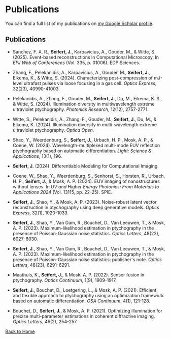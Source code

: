 <style>
@media (prefers-color-scheme: dark) {
  body {
    background-color: #1e1e1e;
    color: #f0f0f0;
  }

  a {
    color: #4dbbff;
  }

  h1, h2, h3, h4, h5, h6 {
    color: #f0f0f0;
  }

  pre, code {
    background-color: #2d2d2d;
    border: 1px solid #444;
  }

  strong {
    color: #f0f0f0;
  }
}
</style>

# Publications

You can find a full list of my publications on [my Google Scholar profile](https://scholar.google.com/citations?user=Ag36EtoAAAAJ).

## Publications

*   Sanchez, F. A. R., **Seifert, J.**, Karpavicius, A., Gouder, M., & Witte, S. (2025). Event-based reconstructions in Computational Microscopy. In *EPJ Web of Conferences* (Vol. 335, p. 01006). EDP Sciences.

*   Zhang, F., Pelekanidis, A., Karpavicius, A., Gouder, M., **Seifert, J.**, Eikema, K., & Witte, S. (2024). Characterizing post-compression of mJ-level ultrafast pulses via loose focusing in a gas cell. *Optics Express*, 32(23), 40990-41003.

*   Pelekanidis, A., Zhang, F., Gouder, M., **Seifert, J.**, Du, M., Eikema, K. S., & Witte, S. (2024). Illumination diversity in multiwavelength extreme ultraviolet ptychography. *Photonics Research*, 12(12), 2757-2771.

*   Witte, S., Pelekanidis, A., Zhang, F., Gouder, M., **Seifert, J.**, Du, M., & Eikema, K. (2024). Illumination diversity in multi-wavelength extreme ultraviolet ptychography. *Optica Open*.

*   Shao, Y., Weerdenburg, S., **Seifert, J.**, Urbach, H. P., Mosk, A. P., & Coene, W. (2024). Wavelength-multiplexed multi-mode EUV reflection ptychography based on automatic differentiation. *Light: Science & Applications*, 13(1), 196.

*   **Seifert, J.** (2024). Differentiable Modeling for Computational Imaging.

*   Coene, W., Shao, Y., Weerdenburg, S., Senhorst, S., Horsten, R., Urbach, H. P., **Seifert, J.**, & Mosk, A. P. (2024). EUV imaging of nanostructures without lenses. In *UV and Higher Energy Photonics: From Materials to Applications 2024* (Vol. 13115, pp. 22-25). SPIE.

*   **Seifert, J.**, Shao, Y., & Mosk, A. P. (2023). Noise-robust latent vector reconstruction in ptychography using deep generative models. *Optics Express*, 32(1), 1020-1033.

*   **Seifert, J.**, Shao, Y., Van Dam, R., Bouchet, D., Van Leeuwen, T., & Mosk, A. P. (2023). Maximum-likelihood estimation in ptychography in the presence of Poisson-Gaussian noise statistics. *Optics Letters*, 48(22), 6027-6030.

*   **Seifert, J.**, Shao, Y., Van Dam, R., Bouchet, D., Van Leeuwen, T., & Mosk, A. P. (2023). Maximum-likelihood estimation in ptychography in the presence of Poisson-Gaussian noise statistics: publisher's note. *Optics Letters*, 48(23), 6291-6291.

*   Maathuis, K., **Seifert, J.**, & Mosk, A. P. (2022). Sensor fusion in ptychography. *Optics Continuum*, 1(9), 1909-1917.

*   **Seifert, J.**, Bouchet, D., Loetgering, L., & Mosk, A. P. (2021). Efficient and flexible approach to ptychography using an optimization framework based on automatic differentiation. *OSA Continuum*, 4(1), 121-128.

*   Bouchet, D., **Seifert, J.**, & Mosk, A. P. (2021). Optimizing illumination for precise multi-parameter estimations in coherent diffractive imaging. *Optics Letters*, 46(2), 254-257.

[Back to Home](/)
